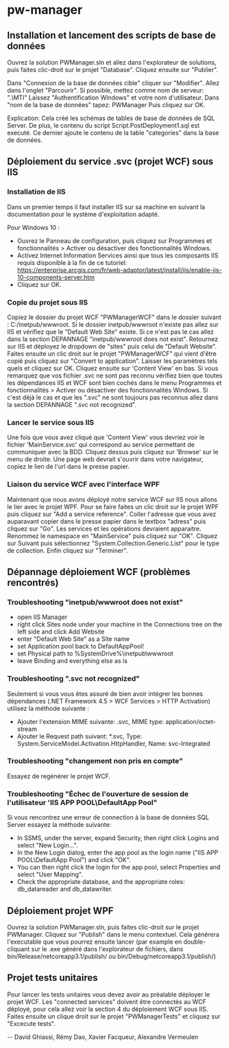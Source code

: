 # pw-manager

## Installation et lancement des scripts de base de données

Ouvrez la solution PWManager.sln et allez dans l'explorateur de solutions,
puis faites clic-droit sur le projet "Database". Cliquez ensuite sur "Publier".

Dans "Connexion de la base de données cible" cliquer sur "Modifier".
Allez dans l'onglet "Parcourir". Si possible, mettez comme nom de serveur: ".\MTI"
Laissez "Authentification Windows" et votre nom d'utilisateur.
Dans "nom de la base de données" tapez: PWManager
Puis cliquez sur OK.

Explication: Cela créé les schémas de tables de base de données de SQL Server.
De plus, le contenu du script Script.PostDeployment1.sql est executé.
Ce dernier ajoute le contenu de la table "categories" dans la base de données.

## Déploiement du service .svc (projet WCF) sous IIS

### Installation de IIS

Dans un premier temps il faut installer IIS sur sa machine en suivant la
documentation pour le système d'exploitation adapté.

Pour Windows 10 :
- Ouvrez le Panneau de configuration, puis cliquez sur Programmes et
  fonctionnalités > Activer ou désactiver des fonctionnalités Windows.
- Activez Internet Information Services ainsi que tous les composants
  IIS requis disponible à la fin de ce tutoriel:
  https://enterprise.arcgis.com/fr/web-adaptor/latest/install/iis/enable-iis-10-components-server.htm
- Cliquez sur OK.


### Copie du projet sous IIS

Copiez le dossier du projet WCF "PWManagerWCF" dans le dossier suivant :
C:/inetpub/wwwroot.
Si le dossier inetpub/wwwroot n'existe pas allez sur IIS et vérifiez que
le "Default Web Site" existe. Si ce n'est pas le cas allez dans la section
DEPANNAGE "inetpub/wwwroot does not exist". Retournez sur IIS et
déployez le dropdown de "sites" puis celui de "Default Website". Faites
ensuite un clic droit sur le projet "PWManagerWCF" qui vient d'être copié
puis cliquez sur "Convert to application". Laisser les paramètres tels quels
et cliquez sur OK. Cliquez ensuite sur 'Content View' en bas. Si vous
remarquez que vos fichier .svc ne sont pas reconnu vérifiez bien que
toutes les dépendances IIS et WCF sont bien cochés dans le menu
Programmes et fonctionnalités > Activer ou désactiver des fonctionnalités
Windows. Si c'est déjà le cas et que les ".svc" ne sont toujours pas
reconnus allez dans la section DEPANNAGE ".svc not recognized".


### Lancer le service sous IIS

Une fois que vous avez cliqué que 'Content View' vous devriez voir le 
fichier 'MainService.svc' qui correspond au service permettant de
communiquer avec la BDD. Cliquez dessus puis cliquez sur 'Browse' sur le
menu de droite. Une page web devrait s'ouvrir dans votre navigateur,
copiez le lien de l'url dans le presse papier.


### Liaison du service WCF avec l'interface WPF

Maintenant que nous avons déployé notre service WCF sur IIS nous allons
le lier avec le projet WPF. Pour se faire faites un clic droit sur le 
projet WPF puis cliquez sur "Add a service reference". Coller l'adresse
que vous avez auparavant copier dans le presse papier dans le textbox
"adress" puis cliquez sur "Go". Les services et les opérations devraient
apparaitre. Renommez le namespace en "MainService" puis cliquez sur "OK".
Cliquez sur Suivant puis sélectionnez "System.Collection.Generic.List"
pour le type de collection. Enfin cliquez sur "Terminer".

## Dépannage déploiement WCF (problèmes rencontrés)

### Troubleshooting "inetpub/wwwroot does not exist"

- open IIS Manager
- right click Sites node under your machine in the Connections tree on the left side and click Add Website
- enter "Default Web Site" as a Site name
- set Application pool back to DefaultAppPool!
- set Physical path to %SystemDrive%\inetpub\wwwroot
- leave Binding and everything else as is

### Troubleshooting ".svc not recognized"

Seulement si vous vous êtes assuré de bien avoir intégrer les bonnes dépendances
(.NET Framework 4.5 > WCF Services > HTTP Activation) utilisez la méthode suivante :
- Ajouter l'extension MIME suivante: .svc, MIME type: application/octet-stream
- Ajouter le Request path suivant: *.svc, Type: System.ServiceModel.Activation.HttpHandler, Name: svc-Integrated

### Troubleshooting "changement non pris en compte"

Essayez de regénérer le projet WCF.

### Troubleshooting "Échec de l'ouverture de session de l'utilisateur 'IIS APP POOL\DefaultApp Pool"

Si vous rencontrez une erreur de connection à la base de données SQL Server
essayez la méthode suivante:
- In SSMS, under the server, expand Security, then right click Logins and select "New Login...".
- In the New Login dialog, enter the app pool as the login name ("IIS APP POOL\DefaultApp Pool") and click "OK".
- You can then right click the login for the app pool, select Properties and select "User Mapping".
- Check the appropriate database, and the appropriate roles: db_datareader and db_datawriter.

## Déploiement projet WPF

Ouvrez la solution PWManager.sln, puis faites clic-droit sur le projet PWManager.
Cliquez sur "Publish" dans le menu contextuel. Cela générera l'executable que vous
pourrez ensuite lancer (par example en double-cliquant sur le .exe généré dans
l'explorateur de fichiers, dans bin/Release/netcoreapp3.1/publish/ ou
bin/Debug/netcoreapp3.1/publish/)

## Projet tests unitaires

Pour lancer les tests unitaires vous devez avoir au préalable déployer le projet WCF.
Les "connected services" doivent être connectés au WCF déployé, pour cela allez voir
la section 4 du déploiement WCF sous IIS.
Faites ensuite un clique droit sur le projet "PWManagerTests" et cliquez sur "Excecute
tests".

-- 
David Ghiassi, Rémy Dao, Xavier Facqueur, Alexandre Vermeulen
